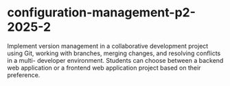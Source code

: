 # configuration-management-p2-2025-2
Implement version management in a collaborative development project using Git, working with branches, merging changes, and resolving conflicts in a multi- developer environment. Students can choose between a backend web application or a frontend web application project based on their preference.
